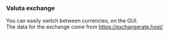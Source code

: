 ### Valuta exchange

You can easily switch between currencies, on the GUI.
<br />
The data for the exchange come from https://exchangerate.host/
